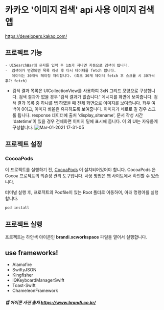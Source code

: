 # 카카오 '이미지 검색' api 사용 이미지 검색 앱

https://developers.kakao.com/
## 프로젝트 기능
    - UISearchBar에 문자를 입력 후 1초가 지나면 자동으로 검색이 됩니다.
    -  검색어가 변경되면 목록 리셋 후 다시 데이터를 fetch 합니다.
       데이터는 30개씩 페이징 처리합니다. (최초 30개 데이터 fetch 후 스크롤 시 30개씩 추가 fetch)
   - 검색 결과 목록은 UICollectionView를 사용하여 3xN 그리드 모양으로 구성합니다.
       검색 결과가 없을 경우 '검색 결과가 없습니다.' 메시지를 화면에 보여줍니다.
       검색 결과 목록 중 하나를 탭 하였을 때 전체 화면으로 이미지를 보여줍니다. 
       좌우 여백이 0이고, 이미지 비율은 유지하도록 보여줍니다.
       이미지가 세로로 길 경우 스크롤 됩니다.
       response 데이터에 출처 'display_sitename', 문서 작성 시간 'datetime'이 있을 경우 전체화면 이미지 밑에 표시해 줍니다.
       이 외 UI는 자유롭게 구성합니다.
![Mar-01-2021 17-31-05](https://user-images.githubusercontent.com/55137069/109471422-1336ea00-7ab4-11eb-87ad-47ec9ddf86bc.gif)


## 프로젝트 설정

### CocoaPods

이 프로젝트를 실행하기 전, [CocoaPods](https://cocoapods.org) 이 설치되어있어야 합니다.
CocoaPods 은 Cocoa 프로젝트의 의존성 관리 도구입니다. 사용 방법은 웹 사이트에서 확인할 수 있습니다.

터미널 실행 후, 프로젝트의 Podfile이 있는 Root 폴더로 이동하여, 아래 명령어를 실행합니다.

```ruby
pod install
```

## 프로젝트 실행

프로젝트는 하얀색 아이콘인 **brandi.xcworkspace** 파일을 열어서 실행합니다.


## use frameworks!

- Alamofire
- SwiftyJSON
- Kingfisher
- IQKeyboardManagerSwift
- Toast-Swift
- ChameleonFramework
##### 앱 아이콘 사진 출처 https://www.brandi.co.kr/

